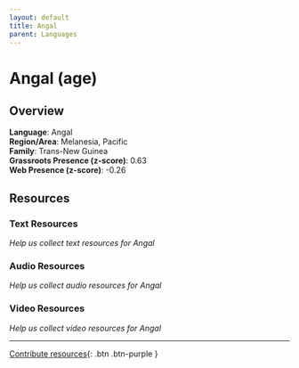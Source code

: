```yaml
---
layout: default
title: Angal
parent: Languages
---
```


# Angal (age)

## Overview

**Language**: Angal  
**Region/Area**: Melanesia, Pacific  
**Family**: Trans-New Guinea  
**Grassroots Presence (z-score)**: 0.63  
**Web Presence (z-score)**: -0.26  

## Resources

### Text Resources
*Help us collect text resources for Angal*

### Audio Resources
*Help us collect audio resources for Angal*

### Video Resources
*Help us collect video resources for Angal*

---

[Contribute resources](https://forms.office.com/e/1SfLJx3u1r){: .btn .btn-purple }
